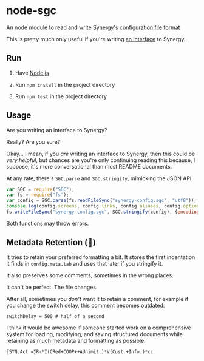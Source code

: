 
# node-sgc

An node module to read and write [Synergy](http://synergy-project.org/)'s
[configuration file format](http://synergy2.sourceforge.net/configuration.html)

This is pretty much only useful if you're writing
[an interface](https://github.com/1j01/nw-synergy) to Synergy.


## Run

1. Have [Node.js](http://nodejs.org/)

2. Run `npm install` in the project directory

3. Run `npm test` in the project directory


## Usage

Are you writing an interface to Synergy?

Really? Are you sure?

Okay...
I mean, if you *are* writing an interface to Synergy,
then this could be *very helpful*, but chances are
you're only continuing reading this because,
I suppose, it's more conversational than most README documents.

At any rate, there's `SGC.parse` and `SGC.stringify`, mimicking the JSON API.

```javascript
var SGC = require("SGC");
var fs = require("fs");
var config = SGC.parse(fs.readFileSync("synergy-config.sgc", "utf8"));
console.log(config.screens, config.links, config.aliases, config.options);
fs.writeFileSync("synergy-config.sgc", SGC.stringify(config), {encoding: "utf8"}));
```

Both functions may throw errors.

## Metadata Retention (:lock_with_ink_pen:)

It tries to retain your preferred formatting a bit.
It stores the first indentation it finds
in `config.meta.tab` and uses that later if you stringify it.

It also preserves some comments, sometimes in the wrong places.

It can't be perfect. The file changes.

After all, sometimes you *don't* want it to retain a comment,
for example if you change the switch delay, this comment becomes outdated:

	switchDelay = 500 # half of a second


I think it would be awesome if someone started work on
a comprehensive system for loading, modifying, and saving
structured documents
while retaining as much metadata and formatting as possible.


	∑SYN.Act =∑R-*I(CRed+COOP++AUnimit.)*V(Cust.+Info.)*cc

